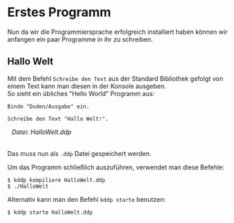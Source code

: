 # Erstes Programm
Nun da wir die Programmiersprache erfolgreich installiert haben können wir anfangen ein paar Programme in ihr zu schreiben.

## Hallo Welt
Mit dem Befehl `Schreibe den Text` aus der Standard Bibliothek gefolgt von einem Text kann man diesen in der Konsole ausgeben.<br>
So sieht ein übliches "Hello World" Programm aus:
```ddp
Binde "Duden/Ausgabe" ein.

Schreibe den Text "Hallo Welt!".
```
<h6 style="margin-top: 0; margin-left: 10px">Datei: HalloWelt.ddp </h6>


Das muss nun als `.ddp` Datei gespeichert werden.

Um das Programm schließlich auszuführen, verwendet man diese Befehle:
```terminal
$ kddp kompiliere HalloWelt.ddp
$ ./HalloWelt
```

Alternativ kann man den Befehl `kddp starte` benutzen:
```terminal
$ kddp starte HalloWelt.ddp
```